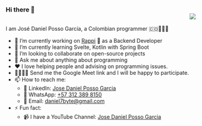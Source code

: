 ### Hi there 👋 <div align = 'right'>![](https://komarev.com/ghpvc/?username=daniel7byte&color=yellow)</div>

I am José Daniel Posso García, a Colombian programmer 🇨🇴👨🏼‍💻

- 🔭 I’m currently working on [Rappi](https://www.rappi.com.co/) 🛵 as a Backend Developer
- 🌱 I’m currently learning Svelte, Kotlin with Spring Boot
- 👯 I’m looking to collaborate on open-source projects
- 💬 Ask me about anything about programming
- ❤ I love helping people and advising on programming issues.
- 👨‍👩‍👧‍👦 Send me the Google Meet link and I will be happy to participate.
- 📫 How to reach me:
    - 🔵 LinkedIn: [Jose Daniel Posso Garcia](https://www.linkedin.com/in/jose-daniel-posso-garcia)
    - 📱 WhatsApp: [+57 312 389 8150](https://api.whatsapp.com/send?phone=573123898150&text=%C2%A1Hi%20Jos%C3%A9%20Daniel!%F0%9F%91%8B)
    - 📧 Email: [daniel7byte@gmail.com](mailto:daniel7byte@gmail.com)
- ⚡ Fun fact:
    - 📹 I have a YouTube Channel: [Jose Daniel Posso Garcia](https://www.youtube.com/c/JoseDanielPossoGarcia)
